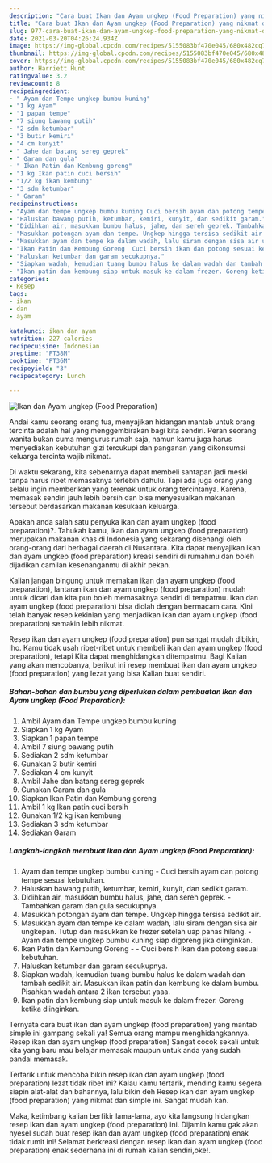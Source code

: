 ```yaml
---
description: "Cara buat Ikan dan Ayam ungkep (Food Preparation) yang nikmat dan Mudah Dibuat"
title: "Cara buat Ikan dan Ayam ungkep (Food Preparation) yang nikmat dan Mudah Dibuat"
slug: 977-cara-buat-ikan-dan-ayam-ungkep-food-preparation-yang-nikmat-dan-mudah-dibuat
date: 2021-03-20T04:26:24.934Z
image: https://img-global.cpcdn.com/recipes/5155083bf470e045/680x482cq70/ikan-dan-ayam-ungkep-food-preparation-foto-resep-utama.jpg
thumbnail: https://img-global.cpcdn.com/recipes/5155083bf470e045/680x482cq70/ikan-dan-ayam-ungkep-food-preparation-foto-resep-utama.jpg
cover: https://img-global.cpcdn.com/recipes/5155083bf470e045/680x482cq70/ikan-dan-ayam-ungkep-food-preparation-foto-resep-utama.jpg
author: Harriett Hunt
ratingvalue: 3.2
reviewcount: 8
recipeingredient:
- " Ayam dan Tempe ungkep bumbu kuning"
- "1 kg Ayam"
- "1 papan tempe"
- "7 siung bawang putih"
- "2 sdm ketumbar"
- "3 butir kemiri"
- "4 cm kunyit"
- " Jahe dan batang sereg geprek"
- " Garam dan gula"
- " Ikan Patin dan Kembung goreng"
- "1 kg Ikan patin cuci bersih"
- "1/2 kg ikan kembung"
- "3 sdm ketumbar"
- " Garam"
recipeinstructions:
- "Ayam dan tempe ungkep bumbu kuning Cuci bersih ayam dan potong tempe sesuai kebutuhan."
- "Haluskan bawang putih, ketumbar, kemiri, kunyit, dan sedikit garam."
- "Didihkan air, masukkan bumbu halus, jahe, dan sereh geprek. Tambahkan garam dan gula secukupnya."
- "Masukkan potongan ayam dan tempe. Ungkep hingga tersisa sedikit air."
- "Masukkan ayam dan tempe ke dalam wadah, lalu siram dengan sisa air ungkepan. Tutup dan masukkan ke frezer setelah uap panas hilang.  Ayam dan tempe ungkep bumbu kuning siap digoreng jika diinginkan."
- "Ikan Patin dan Kembung Goreng  Cuci bersih ikan dan potong sesuai kebutuhan."
- "Haluskan ketumbar dan garam secukupnya."
- "Siapkan wadah, kemudian tuang bumbu halus ke dalam wadah dan tambah sedikit air. Masukkan ikan patin dan kembung ke dalam bumbu. Pisahkan wadah antara 2 ikan tersebut yaaa."
- "Ikan patin dan kembung siap untuk masuk ke dalam frezer. Goreng ketika diinginkan."
categories:
- Resep
tags:
- ikan
- dan
- ayam

katakunci: ikan dan ayam 
nutrition: 227 calories
recipecuisine: Indonesian
preptime: "PT38M"
cooktime: "PT36M"
recipeyield: "3"
recipecategory: Lunch

---
```



![Ikan dan Ayam ungkep (Food Preparation)](https://img-global.cpcdn.com/recipes/5155083bf470e045/680x482cq70/ikan-dan-ayam-ungkep-food-preparation-foto-resep-utama.jpg)

Andai kamu seorang orang tua, menyajikan hidangan mantab untuk orang tercinta adalah hal yang menggembirakan bagi kita sendiri. Peran seorang  wanita bukan cuma mengurus rumah saja, namun kamu juga harus menyediakan kebutuhan gizi tercukupi dan panganan yang dikonsumsi keluarga tercinta wajib nikmat.

Di waktu  sekarang, kita sebenarnya dapat membeli santapan jadi meski tanpa harus ribet memasaknya terlebih dahulu. Tapi ada juga orang yang selalu ingin memberikan yang terenak untuk orang tercintanya. Karena, memasak sendiri jauh lebih bersih dan bisa menyesuaikan makanan tersebut berdasarkan makanan kesukaan keluarga. 



Apakah anda salah satu penyuka ikan dan ayam ungkep (food preparation)?. Tahukah kamu, ikan dan ayam ungkep (food preparation) merupakan makanan khas di Indonesia yang sekarang disenangi oleh orang-orang dari berbagai daerah di Nusantara. Kita dapat menyajikan ikan dan ayam ungkep (food preparation) kreasi sendiri di rumahmu dan boleh dijadikan camilan kesenanganmu di akhir pekan.

Kalian jangan bingung untuk memakan ikan dan ayam ungkep (food preparation), lantaran ikan dan ayam ungkep (food preparation) mudah untuk dicari dan kita pun boleh memasaknya sendiri di tempatmu. ikan dan ayam ungkep (food preparation) bisa diolah dengan bermacam cara. Kini telah banyak resep kekinian yang menjadikan ikan dan ayam ungkep (food preparation) semakin lebih nikmat.

Resep ikan dan ayam ungkep (food preparation) pun sangat mudah dibikin, lho. Kamu tidak usah ribet-ribet untuk membeli ikan dan ayam ungkep (food preparation), tetapi Kita dapat menghidangkan ditempatmu. Bagi Kalian yang akan mencobanya, berikut ini resep membuat ikan dan ayam ungkep (food preparation) yang lezat yang bisa Kalian buat sendiri.

<!--inarticleads1-->

##### Bahan-bahan dan bumbu yang diperlukan dalam pembuatan Ikan dan Ayam ungkep (Food Preparation):

1. Ambil  Ayam dan Tempe ungkep bumbu kuning
1. Siapkan 1 kg Ayam
1. Siapkan 1 papan tempe
1. Ambil 7 siung bawang putih
1. Sediakan 2 sdm ketumbar
1. Gunakan 3 butir kemiri
1. Sediakan 4 cm kunyit
1. Ambil  Jahe dan batang sereg geprek
1. Gunakan  Garam dan gula
1. Siapkan  Ikan Patin dan Kembung goreng
1. Ambil 1 kg Ikan patin cuci bersih
1. Gunakan 1/2 kg ikan kembung
1. Sediakan 3 sdm ketumbar
1. Sediakan  Garam




<!--inarticleads2-->

##### Langkah-langkah membuat Ikan dan Ayam ungkep (Food Preparation):

1. Ayam dan tempe ungkep bumbu kuning - Cuci bersih ayam dan potong tempe sesuai kebutuhan.
1. Haluskan bawang putih, ketumbar, kemiri, kunyit, dan sedikit garam.
1. Didihkan air, masukkan bumbu halus, jahe, dan sereh geprek. - Tambahkan garam dan gula secukupnya.
1. Masukkan potongan ayam dan tempe. Ungkep hingga tersisa sedikit air.
1. Masukkan ayam dan tempe ke dalam wadah, lalu siram dengan sisa air ungkepan. Tutup dan masukkan ke frezer setelah uap panas hilang.  - Ayam dan tempe ungkep bumbu kuning siap digoreng jika diinginkan.
1. Ikan Patin dan Kembung Goreng -  - Cuci bersih ikan dan potong sesuai kebutuhan.
1. Haluskan ketumbar dan garam secukupnya.
1. Siapkan wadah, kemudian tuang bumbu halus ke dalam wadah dan tambah sedikit air. Masukkan ikan patin dan kembung ke dalam bumbu. Pisahkan wadah antara 2 ikan tersebut yaaa.
1. Ikan patin dan kembung siap untuk masuk ke dalam frezer. Goreng ketika diinginkan.




Ternyata cara buat ikan dan ayam ungkep (food preparation) yang mantab simple ini gampang sekali ya! Semua orang mampu menghidangkannya. Resep ikan dan ayam ungkep (food preparation) Sangat cocok sekali untuk kita yang baru mau belajar memasak maupun untuk anda yang sudah pandai memasak.

Tertarik untuk mencoba bikin resep ikan dan ayam ungkep (food preparation) lezat tidak ribet ini? Kalau kamu tertarik, mending kamu segera siapin alat-alat dan bahannya, lalu bikin deh Resep ikan dan ayam ungkep (food preparation) yang nikmat dan simple ini. Sangat mudah kan. 

Maka, ketimbang kalian berfikir lama-lama, ayo kita langsung hidangkan resep ikan dan ayam ungkep (food preparation) ini. Dijamin kamu gak akan nyesel sudah buat resep ikan dan ayam ungkep (food preparation) enak tidak rumit ini! Selamat berkreasi dengan resep ikan dan ayam ungkep (food preparation) enak sederhana ini di rumah kalian sendiri,oke!.

